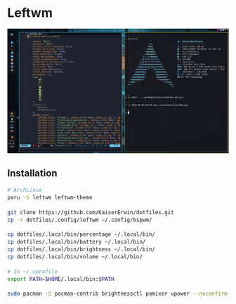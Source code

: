 # Leftwm

![leftwm](../../.screenshots/leftwm.png)

## Installation
```sh
# ArchLinux
paru -S leftwm leftwm-theme

git clone https://github.com/KaiserErwin/dotfiles.git
cp -r dotfiles/.config/leftwm ~/.config/bspwm/

cp dotfiles/.local/bin/percentage ~/.local/bin/
cp dotfiles/.local/bin/battery ~/.local/bin/
cp dotfiles/.local/bin/brightness ~/.local/bin/
cp dotfiles/.local/bin/volume ~/.local/bin/

# In ~/.xprofile
export PATH=$HOME/.local/bin:$PATH

sudo pacman -S pacman-contrib brightnessctl pamixer upower --noconfirm
```



